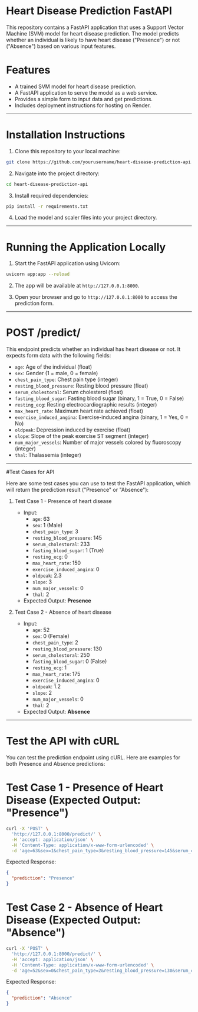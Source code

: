 
# Heart Disease Prediction FastAPI

This repository contains a FastAPI application that uses a Support Vector Machine (SVM) model for heart disease prediction. The model predicts whether an individual is likely to have heart disease ("Presence") or not ("Absence") based on various input features.

# Features

- A trained SVM model for heart disease prediction.
- A FastAPI application to serve the model as a web service.
- Provides a simple form to input data and get predictions.
- Includes deployment instructions for hosting on Render.

---

# Installation Instructions

1. Clone this repository to your local machine:

```bash
git clone https://github.com/yourusername/heart-disease-prediction-api.git
```

2. Navigate into the project directory:

```bash
cd heart-disease-prediction-api
```

3. Install required dependencies:

```bash
pip install -r requirements.txt
```

4. Load the model and scaler files into your project directory.

---

# Running the Application Locally

1. Start the FastAPI application using Uvicorn:

```bash
uvicorn app:app --reload
```

2. The app will be available at `http://127.0.0.1:8000`.

3. Open your browser and go to `http://127.0.0.1:8000` to access the prediction form.

---



# POST /predict/

This endpoint predicts whether an individual has heart disease or not. It expects form data with the following fields:

- `age`: Age of the individual (float)
- `sex`: Gender (1 = male, 0 = female)
- `chest_pain_type`: Chest pain type (integer)
- `resting_blood_pressure`: Resting blood pressure (float)
- `serum_cholestoral`: Serum cholesterol (float)
- `fasting_blood_sugar`: Fasting blood sugar (binary, 1 = True, 0 = False)
- `resting_ecg`: Resting electrocardiographic results (integer)
- `max_heart_rate`: Maximum heart rate achieved (float)
- `exercise_induced_angina`: Exercise-induced angina (binary, 1 = Yes, 0 = No)
- `oldpeak`: Depression induced by exercise (float)
- `slope`: Slope of the peak exercise ST segment (integer)
- `num_major_vessels`: Number of major vessels colored by fluoroscopy (integer)
- `thal`: Thalassemia (integer)

---

#Test Cases for API

Here are some test cases you can use to test the FastAPI application, which will return the prediction result ("Presence" or "Absence"):

1. Test Case 1 - Presence of heart disease
   - Input:
     - `age`: 63
     - `sex`: 1 (Male)
     - `chest_pain_type`: 3
     - `resting_blood_pressure`: 145
     - `serum_cholestoral`: 233
     - `fasting_blood_sugar`: 1 (True)
     - `resting_ecg`: 0
     - `max_heart_rate`: 150
     - `exercise_induced_angina`: 0
     - `oldpeak`: 2.3
     - `slope`: 3
     - `num_major_vessels`: 0
     - `thal`: 2
   - Expected Output: **Presence**

2. Test Case 2 - Absence of heart disease
   - Input:
     - `age`: 52
     - `sex`: 0 (Female)
     - `chest_pain_type`: 2
     - `resting_blood_pressure`: 130
     - `serum_cholestoral`: 250
     - `fasting_blood_sugar`: 0 (False)
     - `resting_ecg`: 1
     - `max_heart_rate`: 175
     - `exercise_induced_angina`: 0
     - `oldpeak`: 1.2
     - `slope`: 2
     - `num_major_vessels`: 0
     - `thal`: 2
   - Expected Output: **Absence**

---

# Test the API with cURL

You can test the prediction endpoint using cURL. Here are examples for both Presence and Absence predictions:

# Test Case 1 - Presence of Heart Disease (Expected Output: "Presence")

```bash
curl -X 'POST' \
  'http://127.0.0.1:8000/predict/' \
  -H 'accept: application/json' \
  -H 'Content-Type: application/x-www-form-urlencoded' \
  -d 'age=63&sex=1&chest_pain_type=3&resting_blood_pressure=145&serum_cholestoral=233&fasting_blood_sugar=1&resting_ecg=0&max_heart_rate=150&exercise_induced_angina=0&oldpeak=2.3&slope=3&num_major_vessels=0&thal=2'
```

Expected Response:

```json
{
  "prediction": "Presence"
}
```

# Test Case 2 - Absence of Heart Disease (Expected Output: "Absence")

```bash
curl -X 'POST' \
  'http://127.0.0.1:8000/predict/' \
  -H 'accept: application/json' \
  -H 'Content-Type: application/x-www-form-urlencoded' \
  -d 'age=52&sex=0&chest_pain_type=2&resting_blood_pressure=130&serum_cholestoral=250&fasting_blood_sugar=0&resting_ecg=1&max_heart_rate=175&exercise_induced_angina=0&oldpeak=1.2&slope=2&num_major_vessels=0&thal=2'
```

Expected Response:

```json
{
  "prediction": "Absence"
}
